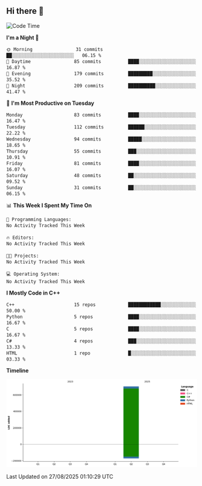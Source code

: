 ## Hi there 👋

<!--
**wxrstvrsn/wxrstvrsn** is a ✨ _special_ ✨ repository because its `README.md` (this file) appears on your GitHub profile.

Here are some ideas to get you started:

- 🔭 I’m currently working on ...
- 🌱 I’m currently learning ...
- 👯 I’m looking to collaborate on ...
- 🤔 I’m looking for help with ...
- 💬 Ask me about ...
- 📫 How to reach me: ...
- 😄 Pronouns: ...
- ⚡ Fun fact: ...
-->
<!--START_SECTION:waka-->
![Code Time](http://img.shields.io/badge/Code%20Time-103%20hrs%2057%20mins-blue)

**I'm a Night 🦉** 

```text
🌞 Morning                31 commits          ██░░░░░░░░░░░░░░░░░░░░░░░   06.15 % 
🌆 Daytime                85 commits          ████░░░░░░░░░░░░░░░░░░░░░   16.87 % 
🌃 Evening                179 commits         █████████░░░░░░░░░░░░░░░░   35.52 % 
🌙 Night                  209 commits         ██████████░░░░░░░░░░░░░░░   41.47 % 
```
📅 **I'm Most Productive on Tuesday** 

```text
Monday                   83 commits          ████░░░░░░░░░░░░░░░░░░░░░   16.47 % 
Tuesday                  112 commits         ██████░░░░░░░░░░░░░░░░░░░   22.22 % 
Wednesday                94 commits          █████░░░░░░░░░░░░░░░░░░░░   18.65 % 
Thursday                 55 commits          ███░░░░░░░░░░░░░░░░░░░░░░   10.91 % 
Friday                   81 commits          ████░░░░░░░░░░░░░░░░░░░░░   16.07 % 
Saturday                 48 commits          ██░░░░░░░░░░░░░░░░░░░░░░░   09.52 % 
Sunday                   31 commits          ██░░░░░░░░░░░░░░░░░░░░░░░   06.15 % 
```


📊 **This Week I Spent My Time On** 

```text
💬 Programming Languages: 
No Activity Tracked This Week

🔥 Editors: 
No Activity Tracked This Week

🐱‍💻 Projects: 
No Activity Tracked This Week

💻 Operating System: 
No Activity Tracked This Week
```

**I Mostly Code in C++** 

```text
C++                      15 repos            ████████████░░░░░░░░░░░░░   50.00 % 
Python                   5 repos             ████░░░░░░░░░░░░░░░░░░░░░   16.67 % 
C                        5 repos             ████░░░░░░░░░░░░░░░░░░░░░   16.67 % 
C#                       4 repos             ███░░░░░░░░░░░░░░░░░░░░░░   13.33 % 
HTML                     1 repo              █░░░░░░░░░░░░░░░░░░░░░░░░   03.33 % 
```



**Timeline**

![Lines of Code chart](https://raw.githubusercontent.com/wxrstvrsn/wxrstvrsn/main/assets/bar_graph.png)


 Last Updated on 27/08/2025 01:10:29 UTC
<!--END_SECTION:waka-->
